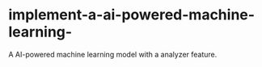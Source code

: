 # implement-a-ai-powered-machine-learning-
A AI-powered machine learning model with a analyzer feature.
